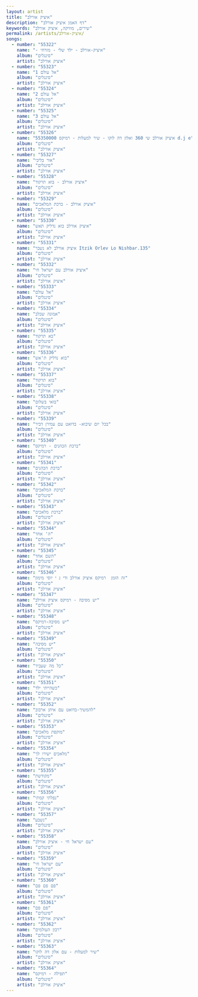 ```yaml
---
layout: artist
title: "איציק אורלב"
description: "דף האמן איציק אורלב"
keywords: "שירים, מוזיקה, איציק אורלב"
permalink: /artists/איציק-אורלב/
songs:
  - number: "55322"
    name: "- איציק-אורלב - ילד שלי - מזרחי"
    album: "סינגלים"
    artist: "איציק אורלב"
  - number: "55323"
    name: "1 אל עולם"
    album: "סינגלים"
    artist: "איציק אורלב"
  - number: "55324"
    name: "2 אל עולם"
    album: "סינגלים"
    artist: "איציק אורלב"
  - number: "55325"
    name: "3 אל עולם"
    album: "סינגלים"
    artist: "איציק אורלב"
  - number: "55326"
    name: "55350000 איציק אורלב שי 360 ואלון דה לוקו - שיר למעלות - רמיקס d.j e"
    album: "סינגלים"
    artist: "איציק אורלב"
  - number: "55327"
    name: "אור בליבי"
    album: "סינגלים"
    artist: "איציק אורלב"
  - number: "55328"
    name: "איציק אורלב - בוא תרקוד"
    album: "סינגלים"
    artist: "איציק אורלב"
  - number: "55329"
    name: "איציק אורלב - ברכת המלאכים"
    album: "סינגלים"
    artist: "איציק אורלב"
  - number: "55330"
    name: "איציק אורלב בוא נדליק תאש"
    album: "סינגלים"
    artist: "איציק אורלב"
  - number: "55331"
    name: "איציק אורלב לא נשבר Itzik Orlev Lo Nishbar.135"
    album: "סינגלים"
    artist: "איציק אורלב"
  - number: "55332"
    name: "איציק אורלב עם ישראל חי"
    album: "סינגלים"
    artist: "איציק אורלב"
  - number: "55333"
    name: "אל עולם"
    album: "סינגלים"
    artist: "איציק אורלב"
  - number: "55334"
    name: "אמונה שבלב"
    album: "סינגלים"
    artist: "איציק אורלב"
  - number: "55335"
    name: "בא תרקוד"
    album: "סינגלים"
    artist: "איציק אורלב"
  - number: "55336"
    name: "בוא נדליק ת'אש"
    album: "סינגלים"
    artist: "איציק אורלב"
  - number: "55337"
    name: "בוא תרקוד"
    album: "סינגלים"
    artist: "איציק אורלב"
  - number: "55338"
    name: "בואי בשלום"
    album: "סינגלים"
    artist: "איציק אורלב"
  - number: "55339"
    name: "בכל יום שיבוא- בדואט עם עמירן דביר"
    album: "סינגלים"
    artist: "איציק אורלב"
  - number: "55340"
    name: "ברכת הכהנים - רמיקס"
    album: "סינגלים"
    artist: "איציק אורלב"
  - number: "55341"
    name: "ברכת הכהנים"
    album: "סינגלים"
    artist: "איציק אורלב"
  - number: "55342"
    name: "ברכת המלאכים"
    album: "סינגלים"
    artist: "איציק אורלב"
  - number: "55343"
    name: "ברכת מלאכים"
    album: "סינגלים"
    artist: "איציק אורלב"
  - number: "55344"
    name: "ה' אחד"
    album: "סינגלים"
    artist: "איציק אורלב"
  - number: "55345"
    name: "השם אחד"
    album: "סינגלים"
    artist: "איציק אורלב"
  - number: "55346"
    name: "זה הזמן  רמיקס איציק אורלב ודי ג י יוסי מימון"
    album: "סינגלים"
    artist: "איציק אורלב"
  - number: "55347"
    name: "יש מסיבה - רמיקס איציק אורלב"
    album: "סינגלים"
    artist: "איציק אורלב"
  - number: "55348"
    name: "יש מסיבה-רמיקס"
    album: "סינגלים"
    artist: "איציק אורלב"
  - number: "55349"
    name: "יש מסיבה"
    album: "סינגלים"
    artist: "איציק אורלב"
  - number: "55350"
    name: "כל מה שעביד"
    album: "סינגלים"
    artist: "איציק אורלב"
  - number: "55351"
    name: "כשהייתי ילד"
    album: "סינגלים"
    artist: "איציק אורלב"
  - number: "55352"
    name: "להמשיך-בדואט עם איתן ארבוב"
    album: "סינגלים"
    artist: "איציק אורלב"
  - number: "55353"
    name: "מוקפת מלאכים"
    album: "סינגלים"
    artist: "איציק אורלב"
  - number: "55354"
    name: "מלאכים ישירו לך"
    album: "סינגלים"
    artist: "איציק אורלב"
  - number: "55355"
    name: "מקודשת"
    album: "סינגלים"
    artist: "איציק אורלב"
  - number: "55356"
    name: "נפלתי קמתי"
    album: "סינגלים"
    artist: "איציק אורלב"
  - number: "55357"
    name: "נשבע"
    album: "סינגלים"
    artist: "איציק אורלב"
  - number: "55358"
    name: "עם ישראל חי - איציק אורלב"
    album: "סינגלים"
    artist: "איציק אורלב"
  - number: "55359"
    name: "עם ישראל חי"
    album: "סינגלים"
    artist: "איציק אורלב"
  - number: "55360"
    name: "פם פם פם"
    album: "סינגלים"
    artist: "איציק אורלב"
  - number: "55361"
    name: "פם פם"
    album: "סינגלים"
    artist: "איציק אורלב"
  - number: "55362"
    name: "רבון העולמים"
    album: "סינגלים"
    artist: "איציק אורלב"
  - number: "55363"
    name: "שיר למעלות - עם אלון דה לוקו"
    album: "סינגלים"
    artist: "איציק אורלב"
  - number: "55364"
    name: "תפילה - רמיקס"
    album: "סינגלים"
    artist: "איציק אורלב"
---
```

